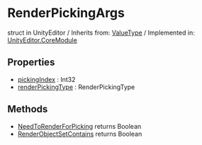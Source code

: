 # RenderPickingArgs
struct in UnityEditor
 / Inherits from: <a href="https://docs.unity3d.com/6000.0/Documentation/ScriptReference/ValueType.html" target="_blank">ValueType</a> / Implemented in: <a href="https://docs.unity3d.com/6000.0/Documentation/ScriptReference/UnityEditor.CoreModule.html" target="_blank">UnityEditor.CoreModule</a>
## Properties
- <a href="https://docs.unity3d.com/6000.0/Documentation/ScriptReference/RenderPickingArgs-pickingIndex.html" target="_blank">pickingIndex</a> : Int32
- <a href="https://docs.unity3d.com/6000.0/Documentation/ScriptReference/RenderPickingArgs-renderPickingType.html" target="_blank">renderPickingType</a> : RenderPickingType
## Methods
- <a href="https://docs.unity3d.com/6000.0/Documentation/ScriptReference/RenderPickingArgs.NeedToRenderForPicking.html" target="_blank">NeedToRenderForPicking</a> returns Boolean
- <a href="https://docs.unity3d.com/6000.0/Documentation/ScriptReference/RenderPickingArgs.RenderObjectSetContains.html" target="_blank">RenderObjectSetContains</a> returns Boolean
